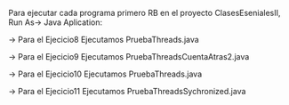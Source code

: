 Para ejecutar cada programa primero RB en el proyecto ClasesEsenialesII, Run As-> Java Aplication:

-> Para el Ejecicio8 Ejecutamos PruebaThreads.java

-> Para el Ejecicio9 Ejecutamos PruebaThreadsCuentaAtras2.java

-> Para el Ejecicio10 Ejecutamos PruebaThreads.java

-> Para el Ejecicio11 Ejecutamos PruebaThreadsSychronized.java
